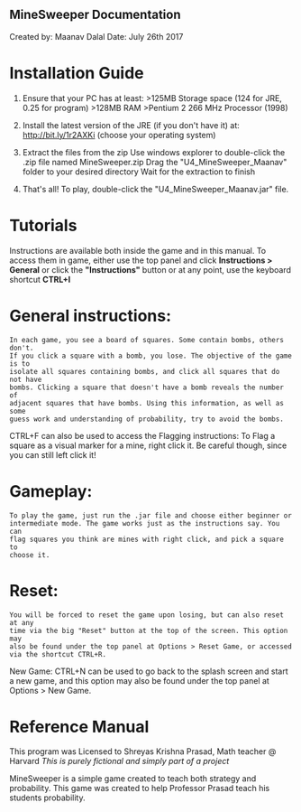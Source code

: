 ## MineSweeper Documentation
  Created by: Maanav Dalal
  Date: July 26th 2017

# Installation Guide
  1. Ensure that your PC has at least:
    >125MB Storage space (124 for JRE, 0.25 for program)
    >128MB RAM
    >Pentium 2 266 MHz Processor (1998)

  2. Install the latest version of the JRE (if you don't have it) at:
    http://bit.ly/1r2AXKi (choose your operating system)

  3. Extract the files from the zip
     Use windows explorer to double-click the .zip file named MineSweeper.zip
     Drag the "U4_MineSweeper_Maanav" folder to your desired directory
     Wait for the extraction to finish

  4. That's all!
    To play, double-click the "U4_MineSweeper_Maanav.jar" file.



# Tutorials
  Instructions are available both inside the game and in this manual.
  To access them in game, either use the top panel and click
    **Instructions > General**
    or click
    the **"Instructions"** button
    or at any point, use the keyboard shortcut
    **CTRL+I**

# General instructions:
    In each game, you see a board of squares. Some contain bombs, others don't.
    If you click a square with a bomb, you lose. The objective of the game is to
    isolate all squares containing bombs, and click all squares that do not have
    bombs. Clicking a square that doesn't have a bomb reveals the number of
    adjacent squares that have bombs. Using this information, as well as some
    guess work and understanding of probability, try to avoid the bombs.

  CTRL+F can also be used to access the Flagging instructions:
    To Flag a square as a visual marker for a mine, right click it.
    Be careful though, since you can still left click it!

# Gameplay:
    To play the game, just run the .jar file and choose either beginner or
    intermediate mode. The game works just as the instructions say. You can
    flag squares you think are mines with right click, and pick a square to
    choose it.

# Reset:
    You will be forced to reset the game upon losing, but can also reset at any
    time via the big "Reset" button at the top of the screen. This option may
    also be found under the top panel at Options > Reset Game, or accessed
    via the shortcut CTRL+R.

  New Game:
    CTRL+N can be used to go back to the splash screen and start a new game,
    and this option may also be found under the top panel at Options > New Game.

# Reference Manual
  This program was Licensed to Shreyas Krishna Prasad, Math teacher @ Harvard
  *This is purely fictional and simply part of a project*

  MineSweeper is a simple game created to teach both strategy and probability.
  This game was created to help Professor Prasad teach his students probability.
